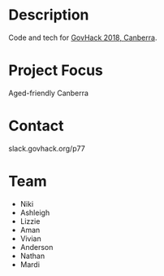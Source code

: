 # Description
Code and tech for [GovHack 2018, Canberra](https://2018.hackerspace.govhack.org/events/canberra_australian_capital_territory).

# Project Focus
Aged-friendly Canberra

# Contact
slack.govhack.org/p77

# Team
- Niki
- Ashleigh
- Lizzie
- Aman
- Vivian
- Anderson
- Nathan
- Mardi
